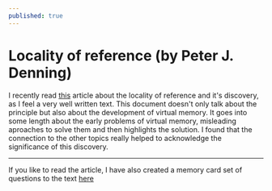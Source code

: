```yaml
---
published: true
---
```

Locality of reference (by Peter J. Denning)
=========================

I recently read [this](http://denninginstitute.com/pjd/PUBS/CACMcols/cacmJul05.pdf "locality-of-reference") article about the locality of reference and it's discovery, as I feel a very well written text.
This document doesn't only talk about the principle but also about the development of virtual memory.
It goes into some length about the early problems of virtual memory, misleading aproaches to solve them and then highlights the solution.
I found that the connection to the other topics really helped to acknowledge the significance of this discovery.

**********

If you like to read the article, I have also created a memory card set of questions to the text
[here](https://www.memcode.com/courses/1897 "memory cards on memcode.com")
